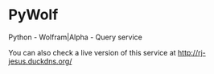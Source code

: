 # PyWolf
Python - Wolfram|Alpha - Query service

You can also check a live version of this service at http://rj-jesus.duckdns.org/
